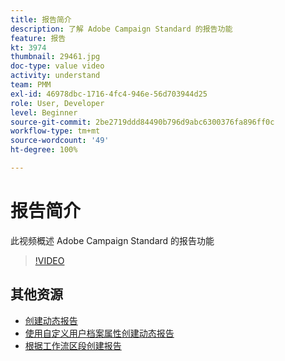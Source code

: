 ```yaml
---
title: 报告简介
description: 了解 Adobe Campaign Standard 的报告功能
feature: 报告
kt: 3974
thumbnail: 29461.jpg
doc-type: value video
activity: understand
team: PMM
exl-id: 46978dbc-1716-4fc4-946e-56d703944d25
role: User, Developer
level: Beginner
source-git-commit: 2be2719ddd84490b796d9abc6300376fa896ff0c
workflow-type: tm+mt
source-wordcount: '49'
ht-degree: 100%

---
```


# 报告简介

此视频概述 Adobe Campaign Standard 的报告功能

>[!VIDEO](https://video.tv.adobe.com/v/29461?quality=12)

## 其他资源

* [创建动态报告](/help/reporting/creating-a-dynamic-report.md)
* [使用自定义用户档案属性创建动态报告](/help/reporting/custom-profile-attributes-dynamic-reports.md)
* [根据工作流区段创建报告](/help/reporting/report-on-workflow-segments.md)
